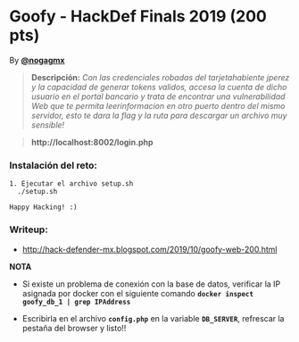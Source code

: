# Goofy - HackDef Finals 2019 (200 pts)
By [**@nogagmx**](https://twitter.com/nogagmx)

> **Descripción:** *Con las credenciales robadas del tarjetahabiente jperez y la capacidad de generar tokens validos, accesa la cuenta de dicho usuario en el portal bancario y trata de encontrar una vulnerabilidad Web que te permita leerinformacion en otro puerto dentro del mismo servidor, esto te dara la flag y la ruta para descargar un archivo muy sensible!* 

> **http://localhost:8002/login.php**

### Instalación del reto:
~~~
1. Ejecutar el archivo setup.sh
  ./setup.sh

Happy Hacking! :)
~~~

### Writeup:
* http://hack-defender-mx.blogspot.com/2019/10/goofy-web-200.html

**NOTA**
* Si existe un problema de conexión con la base de datos, verificar la IP asignada por docker con el siguiente comando
  **`docker inspect goofy_db_1 | grep IPAddress`**

* Escribirla en el archivo **`config.php`** en la variable **`DB_SERVER`**, refrescar la pestaña del browser y listo!!
